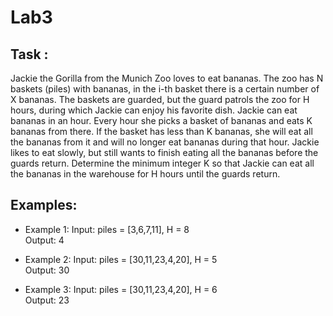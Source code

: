 # Lab3
## Task :
 Jackie the Gorilla from the Munich Zoo loves to eat bananas. The zoo has N baskets (piles) with bananas, in the i-th basket there is a certain number of X bananas. The baskets are guarded, but the guard patrols the zoo for H hours, during which Jackie can enjoy his favorite dish.
Jackie can eat bananas in an hour. Every hour she picks a basket of bananas and eats K bananas from there. If the basket has less than K bananas, she will eat all the bananas from it and will no longer eat bananas during that hour.
Jackie likes to eat slowly, but still wants to finish eating all the bananas before the guards return.
Determine the minimum integer K so that Jackie can eat all the bananas in the warehouse for H hours until the guards return.
## Examples: 
- Example 1:
Input: piles = [3,6,7,11], H = 8 <br />
Output: 4


- Example 2:
Input: piles = [30,11,23,4,20], H = 5 <br />
Output: 30


- Example 3:
Input: piles = [30,11,23,4,20], H = 6 <br />
Output: 23
